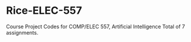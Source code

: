 # Rice-ELEC-557
Course Project Codes for COMP/ELEC 557, Artificial Intelligence
Total of 7 assignments.

